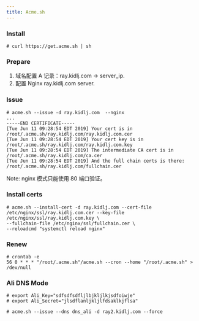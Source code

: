 ```yaml
---
title: Acme.sh
---
```


### Install

    # curl https://get.acme.sh | sh

### Prepare

1. 域名配置 A 记录：ray.kidlj.com -> server_ip.
2. 配置 Nginx ray.kidlj.com server.

### Issue

    # acme.sh --issue -d ray.kidlj.com  --nginx
    ...
    -----END CERTIFICATE-----
    [Tue Jun 11 09:28:54 EDT 2019] Your cert is in  /root/.acme.sh/ray.kidlj.com/ray.kidlj.com.cer 
    [Tue Jun 11 09:28:54 EDT 2019] Your cert key is in  /root/.acme.sh/ray.kidlj.com/ray.kidlj.com.key 
    [Tue Jun 11 09:28:54 EDT 2019] The intermediate CA cert is in  /root/.acme.sh/ray.kidlj.com/ca.cer 
    [Tue Jun 11 09:28:54 EDT 2019] And the full chain certs is there:  /root/.acme.sh/ray.kidlj.com/fullchain.cer 

Note: nginx 模式只能使用 80 端口验证。

### Install certs

    # acme.sh --install-cert -d ray.kidlj.com --cert-file /etc/nginx/ssl/ray.kidlj.com.cer --key-file /etc/nginx/ssl/ray.kidlj.com.key \
    --fullchain-file /etc/nginx/ssl/fullchain.cer \ 
    --reloadcmd "systemctl reload nginx"

### Renew

    # crontab -e  
    56 0 * * * "/root/.acme.sh"/acme.sh --cron --home "/root/.acme.sh" > /dev/null

### Ali DNS Mode

    # export Ali_Key="sdfsdfsdfljlbjkljlkjsdfoiwje"
    # export Ali_Secret="jlsdflanljkljlfdsaklkjflsa"

    # acme.sh --issue --dns dns_ali -d ray2.kidlj.com --force